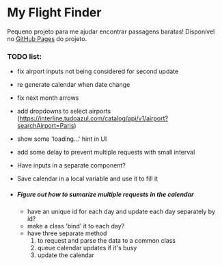 # My Flight Finder

Pequeno projeto para me ajudar encontrar passagens baratas!
Disponível no [GitHub Pages](https://dandandandaann.github.io/MyFlightFinder/) do projeto.

### TODO list:

- fix airport inputs not being considered for second update
- re generate calendar when date change
- fix next month arrows
- add dropdowns to select airports (https://interline.tudoazul.com/catalog/api/v1/airport?searchAirport=Paris)
- show some 'loading...' hint in UI
- add some delay to prevent multiple requests with small interval
- Have inputs in a separate component?
- Save calendar in a local variable and use it to fill it

- ##### Figure out how to sumarize multiple requests in the calendar
    - have an unique id for each day and update each day separately by id?
    - make a class 'bind' it to each day?
    - have three separate method
        1. to request and parse the data to a common class
        2. queue calendar updates if it's busy  
        3. update the calendar